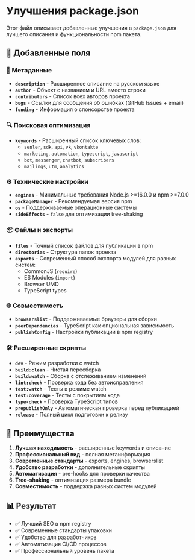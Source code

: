 # Улучшения package.json

Этот файл описывает добавленные улучшения в `package.json` для лучшего описания и функциональности npm пакета.

## 🔧 Добавленные поля

### 📄 Метаданные

- **`description`** - Расширенное описание на русском языке
- **`author`** - Объект с названием и URL вместо строки
- **`contributors`** - Список всех авторов проекта
- **`bugs`** - Ссылки для сообщения об ошибках (GitHub Issues + email)
- **`funding`** - Информация о спонсорстве проекта

### 🔍 Поисковая оптимизация

- **`keywords`** - Расширенный список ключевых слов:
  - `senler`, `sdk`, `api`, `vk`, `vkontakte`
  - `marketing`, `automation`, `typescript`, `javascript`
  - `bot`, `messenger`, `chatbot`, `subscribers`
  - `mailings`, `utm`, `analytics`

### ⚙️ Технические настройки

- **`engines`** - Минимальные требования Node.js >=16.0.0 и npm >=7.0.0
- **`packageManager`** - Рекомендуемая версия npm
- **`os`** - Поддерживаемые операционные системы
- **`sideEffects`** - `false` для оптимизации tree-shaking

### 📦 Файлы и экспорты

- **`files`** - Точный список файлов для публикации в npm
- **`directories`** - Структура папок проекта
- **`exports`** - Современный способ экспорта модулей для разных систем:
  - CommonJS (`require`)
  - ES Modules (`import`)
  - Browser UMD
  - TypeScript types

### 🌐 Совместимость

- **`browserslist`** - Поддерживаемые браузеры для сборки
- **`peerDependencies`** - TypeScript как опциональная зависимость
- **`publishConfig`** - Настройки публикации в npm registry

### 🛠️ Расширенные скрипты

- **`dev`** - Режим разработки с watch
- **`build:clean`** - Чистая пересборка
- **`build:watch`** - Сборка с отслеживанием изменений
- **`lint:check`** - Проверка кода без автоисправления
- **`test:watch`** - Тесты в режиме watch
- **`test:coverage`** - Тесты с покрытием кода
- **`type-check`** - Проверка TypeScript типов
- **`prepublishOnly`** - Автоматическая проверка перед публикацией
- **`release`** - Полный цикл подготовки к релизу

## 🎯 Преимущества

1. **Лучшая находимость** - расширенные keywords и описание
2. **Профессиональный вид** - полная метаинформация
3. **Современные стандарты** - exports, engines, browserslist
4. **Удобство разработки** - дополнительные скрипты
5. **Автоматизация** - pre-hooks для проверки качества
6. **Tree-shaking** - оптимизация размера bundle
7. **Совместимость** - поддержка разных систем модулей

## 📊 Результат

- ✅ Лучший SEO в npm registry
- ✅ Современные стандарты упаковки
- ✅ Удобство для разработчиков
- ✅ Автоматизация CI/CD процессов
- ✅ Профессиональный уровень пакета 